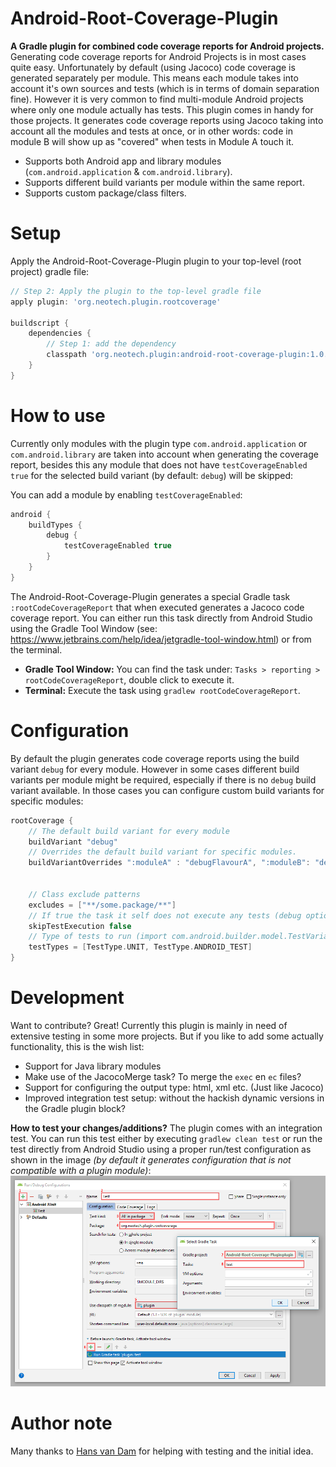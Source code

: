 # Android-Root-Coverage-Plugin
**A Gradle plugin for combined code coverage reports for Android projects.**
Generating code coverage reports for Android Projects is in most cases quite easy. Unfortunately by
default (using Jacoco) code coverage is generated separately per module. This means each module
takes into account it's own sources and tests (which is in terms of domain separation fine). However
it is very common to find multi-module Android projects where only one module actually has tests.
This plugin comes in handy for those projects. It generates code coverage reports using Jacoco
taking into account all the modules and tests at once, or in other words: code in module B will show
up as "covered" when tests in Module A touch it.

  - Supports both Android app and library modules (`com.android.application` & `com.android.library`).
  - Supports different build variants per module within the same report.
  - Supports custom package/class filters.


# Setup
Apply the Android-Root-Coverage-Plugin plugin to your top-level (root project) gradle file:

```groovy
// Step 2: Apply the plugin to the top-level gradle file
apply plugin: 'org.neotech.plugin.rootcoverage'

buildscript {
    dependencies {
        // Step 1: add the dependency
        classpath 'org.neotech.plugin:android-root-coverage-plugin:1.0.1'
    }
}
```


# How to use
Currently only modules with the plugin type `com.android.application` or `com.android.library` are
taken into account when generating the coverage report, besides this any module that does not have
`testCoverageEnabled true` for the selected build variant (by default: `debug`) will be skipped:

You can add a module by enabling `testCoverageEnabled`:
```groovy
android {
    buildTypes {
        debug {
            testCoverageEnabled true
        }
    }
}
```

The Android-Root-Coverage-Plugin generates a special Gradle task `:rootCodeCoverageReport` that when
executed generates a Jacoco code coverage report. You can either run this task directly from
Android Studio using the Gradle Tool Window (see:
https://www.jetbrains.com/help/idea/jetgradle-tool-window.html) or from the terminal.

- **Gradle Tool Window:** You can find the task under: `Tasks > reporting > rootCodeCoverageReport`, double click to  execute it.
- **Terminal:** Execute the task using `gradlew rootCodeCoverageReport`.


# Configuration
By default the plugin generates code coverage reports using the build variant `debug` for every
module. However in some cases different build variants per module might be required, especially if
there is no `debug` build variant available. In those cases you can configure custom build variants
for specific modules:

```groovy
rootCoverage {
    // The default build variant for every module
    buildVariant "debug"
    // Overrides the default build variant for specific modules.
    buildVariantOverrides ":moduleA" : "debugFlavourA", ":moduleB": "debugFlavourA"
    

    // Class exclude patterns
    excludes = ["**/some.package/**"]
    // If true the task it self does not execute any tests (debug option)
    skipTestExecution false
    // Type of tests to run (import com.android.builder.model.TestVariantBuildOutput.TestType)
    testTypes = [TestType.UNIT, TestType.ANDROID_TEST]
}
```


# Development
Want to contribute? Great! Currently this plugin is mainly in need of extensive testing in some more
projects. But if you like to add some actually functionality, this is the wish list:

- Support for Java library modules
- Make use of the JacocoMerge task? To merge the `exec` en `ec` files?
- Support for configuring the output type: html, xml etc. (Just like Jacoco)
- Improved integration test setup: without the hackish dynamic versions in the Gradle plugin block?

**How to test your changes/additions?**
The plugin comes with an integration test. You can run this test either by executing
`gradlew clean test` or run the test directly from Android Studio using a proper run/test
configuration as shown in the image *(by default it generates configuration that is not compatible
with a plugin module)*:
![Correct run/test configuration](correct-test-run-configuration.png)


# Author note
Many thanks to [Hans van Dam](https://github.com/hansvdam) for helping with testing and the initial idea.